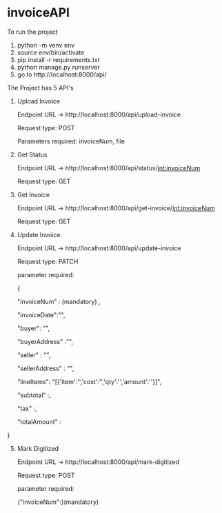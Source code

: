 # invoiceAPI

To run the project 

1. python -m venv env
2. source env/bin/activate
3. pip install -r requirements.txt
4. python manage.py runserver
5. go to http://localhost:8000/api/


The Project has 5 API's

1. Upload Invoice

   Endpoint URL -> http://localhost:8000/api/upload-invoice
   
   
   Request type: POST
   
   
   Parameters required:
      invoiceNum, file
     

2. Get Status 

    Endpoint URL -> http://localhost:8000/api/status/<int:invoiceNum>
    
    Request type: GET
    
3. Get Invoice

   Endpoint URL -> http://localhost:8000/api/get-invoice/<int:invoiceNum>
   
   Request type: GET

4. Update Invoice


   Endpoint URL -> http://localhost:8000/api/update-invoice
   
   Request type: PATCH
   
   parameter required:
   
   {
   
    "invoiceNum" : (mandatory) ,
    
    "invoiceDate":"",
    
    "buyer": "",
    
    "buyerAddress" :"",
    
    "seller" : "",
    
    "sellerAddress" : "",
    
    "lineItems": "[{'item':'','cost':'','qty':'','amount':''}]",
    
    "subtotal" :,
    
    "tax" :,
    
    "totalAmount" :
    
  }


5. Mark Digitized


   Endpoint URL -> http://localhost:8000/api/mark-digitized
   
   Request type: POST
   
   parameter required:
   
   {"invoiceNum":<number>}(mandatory)
